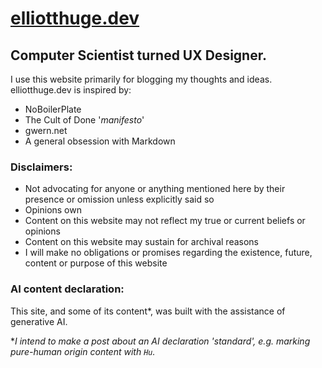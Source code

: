# [elliotthuge.dev](https://www.elliotthuge.dev/)

## Computer Scientist turned UX Designer.

I use this website primarily for blogging my thoughts and ideas.
elliotthuge.dev is inspired by:
* NoBoilerPlate
* The Cult of Done '*manifesto*'
* gwern.net
* A general obsession with Markdown

### Disclaimers:

* Not advocating for anyone or anything mentioned here by their presence or omission unless explicitly said so
* Opinions own
* Content on this website may not reflect my true or current beliefs or opinions
* Content on this website may sustain for archival reasons
* I will make no obligations or promises regarding the existence, future, content or purpose of this website

### AI content declaration:

This site, and some of its content*, was built with the assistance of generative AI.

*_I intend to make a post about an AI declaration 'standard', e.g. marking pure-human origin content with `Hu`._
